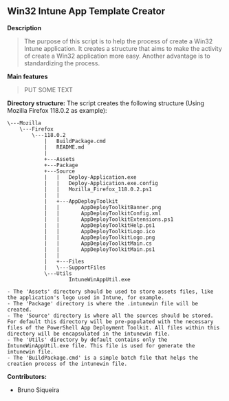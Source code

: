 ## Win32 Intune App Template Creator

**Description**
> The purpose of this script is to help the process of create a Win32 Intune application. It creates a structure that aims to make the activity of create a Win32 application more easy. Another advantage is to standardizing  the process.

**Main features**
> PUT SOME TEXT

**Directory structure:**
The script creates the following structure (Using Mozilla Firefox 118.0.2 as example):
```
\---Mozilla
    \---Firefox
        \---118.0.2
            |   BuildPackage.cmd
            |   README.md
            |
            +---Assets
            +---Package
            +---Source
            |   |   Deploy-Application.exe
            |   |   Deploy-Application.exe.config
            |   |   Mozilla_Firefox_118.0.2.ps1
            |   |
            |   +---AppDeployToolkit
            |   |       AppDeployToolkitBanner.png
            |   |       AppDeployToolkitConfig.xml
            |   |       AppDeployToolkitExtensions.ps1
            |   |       AppDeployToolkitHelp.ps1
            |   |       AppDeployToolkitLogo.ico
            |   |       AppDeployToolkitLogo.png
            |   |       AppDeployToolkitMain.cs
            |   |       AppDeployToolkitMain.ps1
            |   |
            |   +---Files
            |   \---SupportFiles
            \---Utils
                    IntuneWinAppUtil.exe

- The 'Assets' directory should be used to store assets files, like the application's logo used in Intune, for example.
- The 'Package' directory is where the .intunewin file will be created.
- The 'Source' directory is where all the sources should be stored. For default this directory will be pre-populated with the necessary files of the PowerShell App Deployment Toolkit. All files within this directory will be encapsulated in the intunewin file.
- The 'Utils' directory by default contains only the IntuneWinAppUtil.exe file. This file is used for generate the intunewin file.
- The 'BuildPackage.cmd' is a simple batch file that helps the creation process of the intunewin file.
```

**Contributors:**
- Bruno Siqueira

